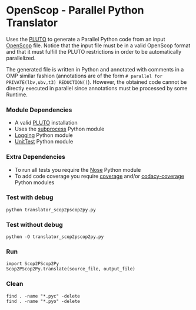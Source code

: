 OpenScop - Parallel Python Translator                                                                                                                                                                                                                                        
=============================

Uses the [PLUTO][pluto] to generate a Parallel Python code from an input
[OpenScop][openscop] file. Notice that the input file must be in a valid OpenScop
format and that it must fulfill the PLUTO restrictions in order to be automatically
parallelized.

The generated file is written in Python and annotated with comments in a OMP similar
fashion (annotations are of the form `# parallel for PRIVATE(lbv,ubv,t3) REDUCTION()`).
However, the obtained code cannot be directly executed in parallel since annotations
must be processed by some Runtime. 


### Module Dependencies

- A valid [PLUTO][pluto] installation
- Uses the [subprocess][subprocess] Python module
- [Logging][logging] Python module
- [UnitTest][unittest] Python module

### Extra Dependencies

- To run all tests you require the [Nose][nose] Python module
- To add code coverage you require [coverage][coverage] and/or 
[codacy-coverage][codacy] Python modules


### Test with debug

```
python translator_scop2pscop2py.py
```


### Test without debug

```
python -O translator_scop2pscop2py.py
```


### Run

```
import Scop2PScop2Py
Scop2PScop2Py.translate(source_file, output_file)
```


### Clean

```
find . -name "*.pyc" -delete
find . -name "*.pyo" -delete
```


[pluto]: https://github.com/periscop/openscop
[openscop]: https://github.com/periscop/openscop
[subprocess]: https://docs.python.org/2/library/subprocess.html
[logging]: https://docs.python.org/2/library/logging.html
[unittest]: https://docs.python.org/2/library/unittest.html
[nose]: https://nose.readthedocs.io/en/latest/
[coverage]: https://coverage.readthedocs.io/en/coverage-4.4.2/
[codacy]: https://github.com/codacy/python-codacy-coverage

